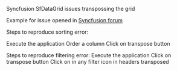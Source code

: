 Syncfusion SfDataGrid issues transpossing the grid

Example for issue opened in [Syncfusion forum](https://www.syncfusion.com/forums/193831/errors-sorting-and-filtering-when-changing-orientation-of-sfdatagrid)

Steps to reproduce sorting error:

Execute the application
Order a column
Click on transpose button

Steps to reproduce filtering error:
Execute the application﻿﻿
Click on transpose button
Click on in any filter icon in headers transposed
